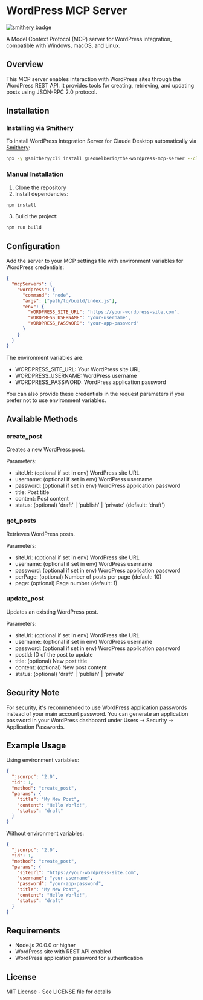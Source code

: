 # WordPress MCP Server

[![smithery badge](https://smithery.ai/badge/@Leonelberio/the-wordpress-mcp-server)](https://smithery.ai/server/@Leonelberio/the-wordpress-mcp-server)

A Model Context Protocol (MCP) server for WordPress integration, compatible with Windows, macOS, and Linux.

## Overview

This MCP server enables interaction with WordPress sites through the WordPress REST API. It provides tools for creating, retrieving, and updating posts using JSON-RPC 2.0 protocol.

## Installation

### Installing via Smithery

To install WordPress Integration Server for Claude Desktop automatically via [Smithery](https://smithery.ai/server/@Leonelberio/the-wordpress-mcp-server):

```bash
npx -y @smithery/cli install @Leonelberio/the-wordpress-mcp-server --client claude
```

### Manual Installation
1. Clone the repository
2. Install dependencies:
```bash
npm install
```
3. Build the project:
```bash
npm run build
```

## Configuration

Add the server to your MCP settings file with environment variables for WordPress credentials:

```json
{
  "mcpServers": {
    "wordpress": {
      "command": "node",
      "args": ["path/to/build/index.js"],
      "env": {
        "WORDPRESS_SITE_URL": "https://your-wordpress-site.com",
        "WORDPRESS_USERNAME": "your-username",
        "WORDPRESS_PASSWORD": "your-app-password"
      }
    }
  }
}
```

The environment variables are:
- WORDPRESS_SITE_URL: Your WordPress site URL
- WORDPRESS_USERNAME: WordPress username
- WORDPRESS_PASSWORD: WordPress application password

You can also provide these credentials in the request parameters if you prefer not to use environment variables.

## Available Methods

### create_post
Creates a new WordPress post.

Parameters:
- siteUrl: (optional if set in env) WordPress site URL
- username: (optional if set in env) WordPress username
- password: (optional if set in env) WordPress application password
- title: Post title
- content: Post content
- status: (optional) 'draft' | 'publish' | 'private' (default: 'draft')

### get_posts
Retrieves WordPress posts.

Parameters:
- siteUrl: (optional if set in env) WordPress site URL
- username: (optional if set in env) WordPress username
- password: (optional if set in env) WordPress application password
- perPage: (optional) Number of posts per page (default: 10)
- page: (optional) Page number (default: 1)

### update_post
Updates an existing WordPress post.

Parameters:
- siteUrl: (optional if set in env) WordPress site URL
- username: (optional if set in env) WordPress username
- password: (optional if set in env) WordPress application password
- postId: ID of the post to update
- title: (optional) New post title
- content: (optional) New post content
- status: (optional) 'draft' | 'publish' | 'private'

## Security Note

For security, it's recommended to use WordPress application passwords instead of your main account password. You can generate an application password in your WordPress dashboard under Users → Security → Application Passwords.

## Example Usage

Using environment variables:
```json
{
  "jsonrpc": "2.0",
  "id": 1,
  "method": "create_post",
  "params": {
    "title": "My New Post",
    "content": "Hello World!",
    "status": "draft"
  }
}
```

Without environment variables:
```json
{
  "jsonrpc": "2.0",
  "id": 1,
  "method": "create_post",
  "params": {
    "siteUrl": "https://your-wordpress-site.com",
    "username": "your-username",
    "password": "your-app-password",
    "title": "My New Post",
    "content": "Hello World!",
    "status": "draft"
  }
}
```

## Requirements

- Node.js 20.0.0 or higher
- WordPress site with REST API enabled
- WordPress application password for authentication

## License

MIT License - See LICENSE file for details
